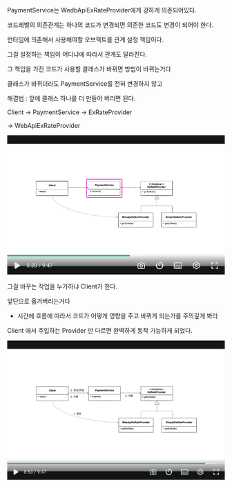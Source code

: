 
PaymentService는 WedbApiExRateProvider에게 강하게 의존되어있다.

코드레벨의 의존관계는 하나의 코드가 변경되면 의존한 코드도 변경이 되어야 한다.


런타임에 의존해서 사용해야할 오브젝트를 관계 설정 책임이다.

그걸 설정하는 책임이 어디냐에 따라서 관계도 달라진다.

그 책임을 가진 코드가 사용할 클래스가 바뀌면 방법이 바뀌는거다

클래스가 바뀌더라도 PaymentService를 전혀 변경하지 않고

해결법 : 앞에 클래스 하나를 더 만들어 버리면 된다.

Client -> PaymentService -> ExRateProvider

-> WebApiExRateProvider

<img width = "1080" height = "auto" src = "https://github.com/coffee-yongsucheol/toby-spring-6/blob/amazon7737/images/Pasted%20image%2020241209202838.png?raw=true">

그걸 바꾸는 작업을 누가하냐 Client가 한다.

앞단으로 옮겨버리는거다


- 시간에 흐름에 따라서 코드가 어떻게 영향을 주고 바뀌게 되는가를 주의깊게 봐라



Client 에서 주입하는 Provider 만 다르면 완벽하게 동작 가능하게 되었다.


<img width = "1080" height = "auto" src = "https://github.com/coffee-yongsucheol/toby-spring-6/blob/amazon7737/images/Pasted%20image%2020241209203253.png?raw=true">

